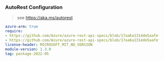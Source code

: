 ### AutoRest Configuration

> see https://aka.ms/autorest

``` yaml
azure-arm: true
require:
- https://github.com/Azure/azure-rest-api-specs/blob/17aa6a1314de5aafef059d9aa2229901df506e75/specification/frontdoor/resource-manager/readme.md
- https://github.com/Azure/azure-rest-api-specs/blob/17aa6a1314de5aafef059d9aa2229901df506e75/specification/frontdoor/resource-manager/readme.go.md
license-header: MICROSOFT_MIT_NO_VERSION
module-version: 1.3.0
tag: package-2022-05
```
